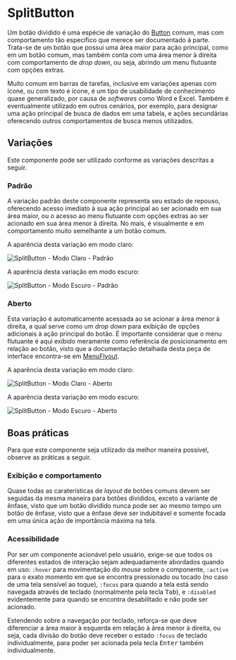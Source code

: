# SplitButton

Um botão dividido é uma espécie de variação do [Button](./button.md) comum, mas com comportamento tão específico que merece ser documentado à parte. Trata-se de um botão que possui uma área maior para ação principal, como em um botão comum, mas também conta com uma área menor à direita com comportamento de _drop down_, ou seja, abrindo um menu flutuante com opções extras.

Muito comum em barras de tarefas, inclusive em variações apenas com ícone, ou com texto e ícone, é um tipo de usabilidade de conhecimento quase generalizado, por causa de _softwares_ como Word e Excel. Também é eventualmente utilizado em outros cenários, por exemplo, para designar uma ação principal de busca de dados em uma tabela, e ações secundárias oferecendo outros comportamentos de busca menos utilizados.

## Variações

Este componente pode ser utilizado conforme as variações descritas a seguir.

### Padrão

A variação padrão deste componente representa seu estado de repouso, oferecendo acesso imediato à sua ação principal ao ser acionado em sua área maior, ou o acesso ao menu flutuante com opções extras ao ser acionado em sua área menor à direita. No mais, é visualmente e em comportamento muito semelhante a um botão comum.

A aparência desta variação em modo claro:

![SplitButton - Modo Claro - Padrão](~@source/assets/images/component-splitbutton-light-standard.png)

A aparência desta variação em modo escuro:

![SplitButton - Modo Escuro - Padrão](~@source/assets/images/component-splitbutton-dark-standard.png)


### Aberto

Esta variação é automaticamente acessada ao se acionar a área menor à direita, a qual serve como um _drop down_ para exibição de opções adicionais à ação principal do botão. É importante considerar que o menu flutuante é aqui exibido meramente como referência de posicionamento em relação ao botão, visto que a documentação detalhada desta peça de interface encontra-se em [MenuFlyout](./menu-flyout.md).

A aparência desta variação em modo claro:

![SplitButton - Modo Claro - Aberto](~@source/assets/images/component-splitbutton-light-open.png)

A aparência desta variação em modo escuro:

![SplitButton - Modo Escuro - Aberto](~@source/assets/images/component-splitbutton-dark-open.png)

## Boas práticas

Para que este componente seja utilizado da melhor maneira possível, observe as práticas a seguir.

### Exibição e comportamento

Quase todas as caraterísticas de _layout_ de botões comuns devem ser seguidas da mesma maneira para botões divididos, exceto a variante de ênfase, visto que um botão dividido nunca pode ser ao mesmo tempo um botão de ênfase, visto que a ênfase deve ser indubitável e somente focada em uma única ação de importância máxima na tela.

### Acessibilidade

Por ser um componente acionável pelo usuário, exige-se que todos os diferentes estados de interação sejam adequadamente abordados quando em uso: `:hover` para movimentação do _mouse_ sobre o componente, `:active` para o exato momento em que se encontra pressionado ou tocado (no caso de uma tela sensível ao toque), `:focus` para quando a tela está sendo navegada através de teclado (normalmente pela tecla <kbd>Tab</kbd>), e `:disabled` evidentemente para quando se encontra desabilitado e não pode ser acionado.

Estendendo sobre a navegação por teclado, reforça-se que deve diferenciar a área maior à esquerda em relação à área menor à direita, ou seja, cada divisão do botão deve receber o estado `:focus` de teclado individualmente, para poder ser acionada pela tecla <kbd>Enter</kbd> também individualmente.
